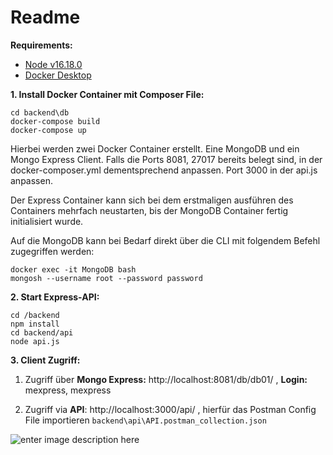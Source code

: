 # Readme

**Requirements:**

- [Node v16.18.0](https://nodejs.org/en/download/)
- [Docker Desktop](https://www.docker.com/products/docker-desktop/)

**1. Install Docker Container mit Composer File:**

    cd backend\db
    docker-compose build
    docker-compose up

Hierbei werden zwei Docker Container erstellt. Eine MongoDB und ein Mongo Express Client. Falls die Ports 8081, 27017 bereits belegt sind, in der docker-composer.yml dementsprechend anpassen. Port 3000 in der api.js anpassen.

Der Express Container kann sich bei dem erstmaligen ausführen des Containers mehrfach neustarten, bis der MongoDB Container fertig initialisiert wurde.

  

Auf die MongoDB kann bei Bedarf direkt über die CLI mit folgendem Befehl zugegriffen werden:

    docker exec -it MongoDB bash
    mongosh --username root --password password

**2. Start Express-API:**

    cd /backend
    npm install
    cd backend/api
    node api.js

**3. Client Zugriff:**

1. Zugriff über **Mongo Express:** http://localhost:8081/db/db01/ , **Login:** mexpress, mexpress

2. Zugriff via **API**: http://localhost:3000/api/ , hierfür das Postman Config File importieren `backend\api\API.postman_collection.json`
  
![enter image description here](https://i.pinimg.com/736x/ea/21/4d/ea214df4b094e8e512aba08fedc3cf75.jpg)
